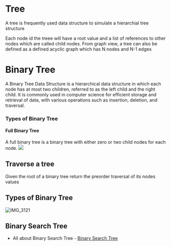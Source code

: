# Tree
A tree is frequently used data structure to simulate a hierarchial tree structure

Each node id the treee will have a root value and a list of references to other nodes which are called child nodes. From graph view, a tree can also be defined as a defined acyclic graph which has N nodes and N-1 edges

# Binary Tree 

A Binary Tree Data Structure is a hierarchical data structure in which each node has at most two children, referred to as the left child and the right child. It is commonly used in computer science for efficient storage and retrieval of data, with various operations such as insertion, deletion, and traversal.

### Types of Binary Tree
#### Full Binary Tree
A full binary tree is a binary tree with either zero or two child nodes for each node. 
<img src = "https://media.geeksforgeeks.org/wp-content/uploads/20221229135813/full.png"/>

## Traverse a tree
Given the root of a binary tree return the preorder traversal of its nodes values

## Types of Binary Tree
![IMG_3121](https://github.com/user-attachments/assets/81823ad6-c8c5-47f1-a4e6-e66628f58155)


## Binary Search Tree
- All about Binary Search Tree - [Binary Search Tree](https://github.com/shilpathota/Algorithms_Made_Easy/blob/main/BinaryTree/BinarySearchTree.md)
